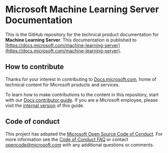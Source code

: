# Microsoft Machine Learning Server Documentation

This is the GitHub repository for the technical product documentation for **Machine Learning Server**. This documentation is published to  [https://docs.microsoft.com/machine-learning-server](https://docs.microsoft.com/machine-learning-server).

## How to contribute

Thanks for your interest in contributing to [Docs.microsoft.com](https://docs.microsoft.com/), home of technical content for Microsoft products and services.

To learn how to make contributions to the content in this repository, start with our [Docs contributor guide](https://docs.microsoft.com/contribute). If you are a Microsoft employee, please visit the [internal version](https://aka.ms/docsguidescontribute) of this guide.

## Code of conduct

This project has adopted the [Microsoft Open Source Code of Conduct](https://opensource.microsoft.com/codeofconduct/). For more information see the [Code of Conduct FAQ](https://opensource.microsoft.com/codeofconduct/faq/) or contact [opencode@microsoft.com](mailto:opencode@microsoft.com) with any additional questions or comments.
